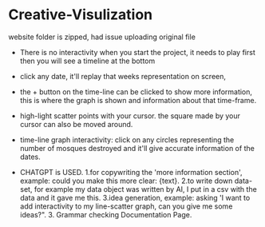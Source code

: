 # Creative-Visulization
website folder is zipped, had issue uploading original file

- There is no interactivity when you start the project, it needs to play first then you will see a timeline at the bottom
- click any date, it'll replay that weeks representation on screen,
- the + button on the time-line can be clicked to show more information, this is where the graph is shown and information about that time-frame. 
- high-light scatter points with your cursor. the square made by your cursor can also be moved around. 
- time-line graph interactivity: click on any circles representing the number of mosques destroyed and it'll give accurate information of the dates.


- CHATGPT is USED. 1.for copywriting the 'more information section', example: could you make this more clear: {text}. 2.to write down data-set, for example my data object was written by AI, I put in a csv with the data and it gave me this. 3.idea generation, example: asking 'I want to add interactivity to my line-scatter graph, can you give me some ideas?". 3. Grammar checking Documentation Page. 
